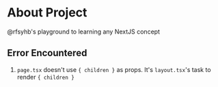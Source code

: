 # About Project
@rfsyhb's playground to learning any NextJS concept

## Error Encountered
1. `page.tsx` doesn't use `{ children }` as props. It's `layout.tsx`'s task to render `{ children }`
